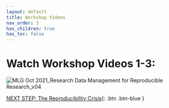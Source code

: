 ```yaml
---
layout: default
title: Workshop Videos
nav_order: 3
has_children: true
has_toc: false
---
```

# Watch Workshop Videos 1-3:
![MLG Oct  2021_Research Data Management for Reproducible Research_v04](https://user-images.githubusercontent.com/88455218/145485829-3fd45edc-06c3-4453-ae11-e5b15db653be.jpg)
  
[NEXT STEP: The Reproducibility Crisis](video-one.html){: .btn .btn-blue }
